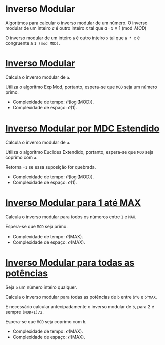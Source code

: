 # Inverso Modular

<!-- DESCRIÇÃO -->
Algoritmos para calcular o inverso modular de um número. O inverso modular de um inteiro $a$ é outro inteiro $x$ tal que $a \cdot x \equiv 1 \pmod{MOD}$
<!-- DESCRIÇÃO -->

O inverso modular de um inteiro `a` é outro inteiro `x` tal que `a * x` é congruente a `1 (mod MOD)`.

# [Inverso Modular](modular_inverse.cpp)

Calcula o inverso modular de `a`.

Utiliza o algoritmo Exp Mod, portanto, espera-se que `MOD` seja um número primo.

* Complexidade de tempo: $\mathcal{O}(\log(\text{MOD}))$.
* Complexidade de espaço: $\mathcal{O}(1)$.

# [Inverso Modular por MDC Estendido](modular_inverse_coprime.cpp)

Calcula o inverso modular de `a`.

Utiliza o algoritmo Euclides Extendido, portanto, espera-se que `MOD` seja coprimo com `a`.

Retorna `-1` se essa suposição for quebrada.

* Complexidade de tempo: $\mathcal{O}(\log(\text{MOD}))$.
* Complexidade de espaço: $\mathcal{O}(1)$.

# [Inverso Modular para 1 até MAX](modular_inverse_linear.cpp)

Calcula o inverso modular para todos os números entre `1` e `MAX`.

Espera-se que `MOD` seja primo.

* Complexidade de tempo: $\mathcal{O}(\text{MAX})$.
* Complexidade de espaço: $\mathcal{O}(\text{MAX})$.

# [Inverso Modular para todas as potências](modular_inverse_pow.cpp)

Seja `b` um número inteiro qualquer.

Calcula o inverso modular para todas as potências de `b` entre `b^0` e `b^MAX`.

É necessário calcular antecipadamente o inverso modular de `b`, para 2 é sempre `(MOD+1)/2`.

Espera-se que `MOD` seja coprimo com `b`.

* Complexidade de tempo: $\mathcal{O}(\text{MAX})$.
* Complexidade de espaço: $\mathcal{O}(\text{MAX})$.